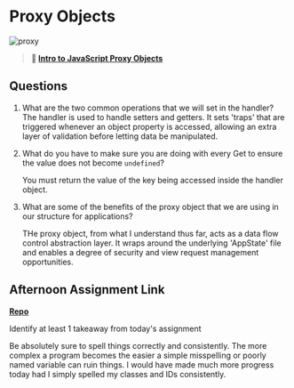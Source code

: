 # Proxy Objects

![proxy](https://bcw.blob.core.windows.net/public/img/journals/5120113092091727)

> **📖 [Intro to JavaScript Proxy Objects](https://codeworksacademy.com/fs-student-guide/resources/wk3/03-Proxies)**

## Questions

1. What are the two common operations that we will set in the handler?
    The handler is used to handle setters and getters. 
    It sets 'traps' that are triggered whenever an object property is accessed, allowing an extra layer of validation before letting data be manipulated.

2. What do you have to make sure you are doing with every Get to ensure the value does not become `undefined`?

    You must return the value of the key being accessed inside the handler object.

3. What are some of the benefits of the proxy object that we are using in our structure for applications?

    THe proxy object, from what I understand thus far, acts as a data flow control abstraction layer. It wraps around the underlying 'AppState' file and enables a degree of security and view request management opportunities.

## Afternoon Assignment Link

**[Repo](https://zacgamble.github.io/spring22-gregslist-mvc/)**

Identify at least 1 takeaway from today's assignment

Be absolutely sure to spell things correctly and consistently. 
The more complex a program becomes the easier a simple misspelling or poorly named variable can ruin things.
I would have made much more progress today had I simply spelled my classes and IDs consistently.
